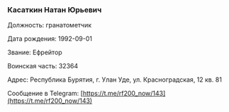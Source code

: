 ### Касаткин Натан Юрьевич

Должность: гранатометчик

Дата рождения: 1992-09-01

Звание: Ефрейтор

Воинская часть: 32364

Адрес: Республика Бурятия,   г. Улан Уде, ул. Красноградская, 12 кв. 81

Сообщение в Telegram: [https://t.me/rf200_now/143](https://t.me/rf200_now/143)
